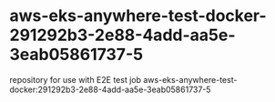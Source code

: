 # aws-eks-anywhere-test-docker-291292b3-2e88-4add-aa5e-3eab05861737-5
repository for use with E2E test job aws-eks-anywhere-test-docker:291292b3-2e88-4add-aa5e-3eab05861737-5
